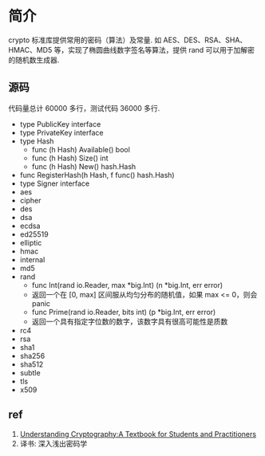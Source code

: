 # 简介
crypto 标准库提供常用的密码（算法）及常量. 如 AES、DES、RSA、SHA、HMAC、MD5 等，实现了椭圆曲线数字签名等算法，提供 rand 可以用于加解密的随机数生成器.

## 源码
代码量总计 60000 多行，测试代码 36000 多行. 
+ type PublicKey interface 
+ type PrivateKey interface 
+ type Hash 
    - func (h Hash) Available() bool 
    - func (h Hash) Size() int 
    - func (h Hash) New() hash.Hash 
+ func RegisterHash(h Hash, f func() hash.Hash) 
+ type Signer interface 
+ aes 
+ cipher 
+ des 
+ dsa 
+ ecdsa 
+ ed25519 
+ elliptic 
+ hmac 
+ internal 
+ md5 
+ rand 
    - func Int(rand io.Reader, max *big.Int) (n *big.Int, err error) 
    - 返回一个在 [0, max] 区间服从均匀分布的随机值，如果 max <= 0，则会 panic
    - func Prime(rand io.Reader, bits int) (p *big.Int, err error)
    - 返回一个具有指定字位数的数字，该数字具有很高可能性是质数 
+ rc4 
+ rsa 
+ sha1 
+ sha256 
+ sha512 
+ subtle 
+ tls 
+ x509 

## ref
1. [Understanding Cryptography:A Textbook for Students and Practitioners](http://swarm.cs.pub.ro/~mbarbulescu/cripto/Understanding%20Cryptography%20by%20Christof%20Paar%20.pdf)
2. 译书: 深入浅出密码学